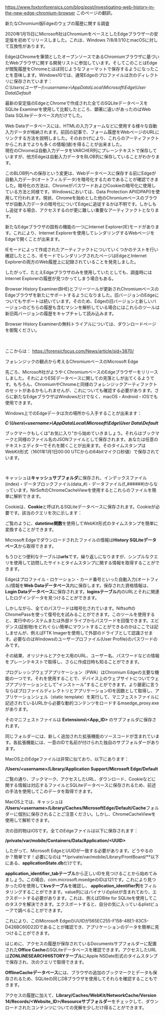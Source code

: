 https://www.foxtonforensics.com/blog/post/investigating-web-history-in-the-new-edge-chromium-browser
このページの翻訳。

新たなChromium版Edgeのウェブの履歴に関する調査  

2020年1月15日にMicrosoft社はChromiumをベースとしたEdgeブラウザーの安定版を初めてリリースしました。これは、Windows 7/8/8.1/10とmacOSに対して互換性があります。  

EdgeはChromeを筆頭としたオープンソースであるChromiumブラウザに基づいたWebブラウザに関する開発リストに参加しています。そしてこのことはEdgeが閲覧履歴をChromeとほぼ同じようなフォーマットで保存するようになったことを意味します。Windows10では、通常Edgeのプロファイルは次のディレクトリに保存されています：  
*C:\Users(ユーザー)\\\<username>\AppData\Local\Microsoft\Edge\User Data\Default*

最新の安定版のEdgeとChromeで作成された全てのSQLiteデータベースをSQLite Examinerを使用して比較したところ、顕著に違いがあったのはWeb Data SQLiteデータベース内だけでした。

Web Dataデータベースには、HTMLの入力フォームなどに使用する様々な自動入力データが格納されます。前回の記事<!--リンク貼って-->で、フォーム履歴をWebページのURLにリンクする方法を説明しました。そのおかげにより、これらのアーティファクトからこれまでよりも多くの情報(値)を得ることが出来ました。  
現在のChromeは自動入力データをVARCHER列にプレーンテキストで保存していますが、他方Edgeは自動入力データをBLOB列に保存していることがわかります。  

このBLOB列への保存という変更は、Webデータベースに保存する前にEdgeが自動入力データ(オートフィルデータ)を暗号化するためであることが確認できました。暗号化の方法は、ChromeがパスワードおよびCookieの暗号化に使用している方法と同様です。Windowsにおいては、Data Protection API(DPAPI)を使用して行われます。現状、Chromeを始めとした他のChromiumベースのブラウザが自動入力データの暗号化についてEdgeに追従するかは不明です。しかしもし追従する場合、アクセスするのが更に難しい重要なアーティファクトとなります。  
<!--DPAPIとは：http://bit.ly/3cxXlZ4-->

新たなEdgeブラウザの固有の機能の一つにInternet Explorer(IE)モードがあります。これにより、Internet Explorerを使用してレンダリングするWebページをEdgeで開くことが出来ます。  

IEモードによって作成されたアーティファクトについていくつかのテストを行い確認したところ、IEモードでレンダリングされたページはEdgeとInternet Explorerの両方のWeb履歴上に記録されていることを発見しました。  

したがって、たとえEdgeブラウザのみを使用していたとしても、調査時にはInternet Explorerの履歴が見つかってしまう場合もある。  

Browser History Examiner(BHE)<!--URL入れといて-->とフリーツールが更新されChromiumベースのEdgeブラウザを新たにサポートするようになりました。旧バージョンのEdgeについてもサポートは続いています。そのため、Edgeの旧バージョンと新しいバージョンのどちらの履歴も含むマシンを解析している場合にはこれらのツールは新旧両バージョンの履歴をキャプチャして読み込みます。  

Browser History Examinerの無料トライアルについては、ダウンロードページを御覧ください。  

<br><br>
ここからは：
https://forensicfocus.com/News/article/sid=3870/  

フォレンジックの観点から考えるChromiumベースのMicrosoft Edge  

先ごろ、Microsoft社がようやくChromiumベースのEdgeブラウザーをリリースしました。それによりESEデータベース<!--調べる-->に関しての見落としが出てくるようです。もちろん、ChromiumやChromeと同様のフォレンジックアーティファクトのセットがあるかもしれませんが、これについても確認する必要があります。さらに新たなEdgeブラウザはWindowsだけでなく、macOS・Android・iOSでも使用できます。  

Windows上でのEdgeデータは次の場所から入手することが出来ます：  

***C:\Users\\\<username>\AppData\Local\Microsoft\Edge\User Data\Default***  

ブックマークもしくは"お気に入り"から始めていきましょう。それらはブックマークと同様のファイル名のJSONファイルとして保存されます。あなたは任意のテキストエディターでそれを開くことが出来ます。そのタイムスタンプはWebKit形式（1601年1月1日00:00 UTCからの64bitマイクロ秒値<!--https://www.wdic.org/w/TECH/%E6%97%A5%E4%BB%98%E5%9E%8B-->）で保存されています。 

<br>

キャッシュは**キャッシュサブフォルダ**に保存され、インデックスファイル(index)・データブロックファイル(data_#)・データファイル(f_######)からなっています。NirSoftのChromeCacheView<!--リンク頼む-->を使用するとこれらのファイルを簡単に解析できます。  

Cookieは、**Cookie**と呼ばれるSQLiteデータベースに保存されます。Cookieが必要です。該当のクエリを次に示します：<!--cookieクエリ画像-->  

ご覧のように、**datetime関数**<!--http://bit.ly/2xfGJVF-->を使用してWebKit形式のタイムスタンプを簡単に変換することができます。  

Microsoft Edgeでダウンロードされたファイルの情報は**History SQLiteデータベース**から取得できます。  

もうひとつ便利なテーブルは**urls**です。繰り返しになりますが、シンプルなクエリを使用して訪問したサイトとタイムスタンプに関する情報を取得することができます。  

Edgeはプロファイル・ロケーション・カード番号といった自動入力(オートフィル)情報を**Web Dataデータベース**内に保存します。保存された資格情報は、**Login Dataデータベース**に保存されます。**loginsテーブル**内のURLとそれに関連したログインデータを見つけることができます。  

しかしながら、全てのパスワードは暗号化されています。NiftsoftのChromePassを使って復号化を試みることができます。このツールを使用すると、実行中のシステムまたは外部ドライブからパスワードを回復できます。エビデンス(証拠物)をどれぐらい簡単にマウントすることができるのかはここでは記しませんが、例えばFTK Imagerを使用して外部のドライブとして認識させます。必要なのはWindowsのユーザープロファイル(User Profile)<!--Windows Profileというのが原文。これでいいとは思うけど、違うかも。-->のパスワードのみです。  

その結果、オリジナルとアクセス用のURL<!--Origin URLとAction URLの違い-->、ユーザー名、パスワードなどの情報をプレーンテキストで取得し、さらに作成日時も知ることができます。  

プログレッシブウェブアプリケーション（PWA）はChromium Edgeの主要な機能の一つです。それを使用することで、デバイス上のウェブサイトについてウェブアプリケーションとして"インストール"することができます。より厳密に言うならば<!--In factの翻訳-->プロファイルディレクトリとアプリケーションIDを因数として取得し、アプリケーションシェル（static template<!--static templateをそのまま静的テンプレートって訳すのもなんか違う気がした。：https://dixq.net/forum/viewtopic.php?t=16674とか https://qiita.com/hmito/items/9d928322ca978319da59とか-->）を実行して、マニフェストファイルに記述されているURLから必要な動的コンテンツをロードするmsedge_proxy.exeがあります。

そのマニフェストファイルは **Extensions\\<App_ID>** のサブフォルダに保存されます。<!--自分の会社PCにはExtensionsのフォルダ自体が作成されていなかった。Edgeで拡張機能を入れてないからか・・・？-->  

同じフォルダーには、新しく追加された拡張機能のソースコードが含まれています。各拡張機能には、一意のIDで名前が付けられた独自のサブフォルダーがあります。  

MacOS上のEdgeファイルは非常に似ており、以下にあります：  

**/Users/\<username>/Library/Application Support/Microsoft Edge/Default**

ご覧の通り、ブックマーク、アクセスしたURL、ダウンロード、Cookieなどに関する情報は対応するファイルとSQLiteデータベースに保存されるため、前述の手法を使用してこのデータを取得できます。  

MacOS上では、キャッシュは **/Users/\<username>/Library/Caches/MicrosoftEdge/Default/Cache**フォルダーに個別に保存されることご注意ください。しかし、ChromeCacheViewを使用して解析できます。  

次の目的物はiOSです。全てのEdgeファイルは以下に保存されます：

**/private/var/mobile/Containers/Data/Application/\<UUID>**  

したがって、Microsoft EdgeとUUIDが一致する必要があります。どうやるのか？簡単です！必要になのは **/private/var/mobile/Library/FrontBoard/**以下にある、**applicationState.db**だけです。  

**application_identifier_tabテーブル**から正しいIDを見つけることから始めてみましょう。この場合、com.microsoft.msedgeのIDは121です。これにより見つかったIDを使用して**kvsテーブル**を確認し、 **application_identifier列**をフィルタリングすることができます。value列にはバイナリのplistが含まれており、エクスポートする必要があります。これは、例えばDBite for SQLiteを使用してこのタスクを解決できます。エクスポートすると、自分の気に入っているplistビューアで調べることができます。  

これにより、このMicrosoft EdgeのUUIDが565EC255-F158-48E1-83C5-D426BC60D22Dであることが確認でき、アプリケーションのデータを簡単に見つけることができます。  

はじめに、アクセスの履歴が保存されているDocumentsサブフォルダーに配置された**Office Cache**のSQLiteデータベースを確認できます。アクセスしたURLは**ZONLINESEARCHHISTORYテーブル**にApple NSDate形式のタイムスタンプで保存され、次のクエリで取得できます。  

**OfflineCacheデータベース**には、ブラウザの追加のブックマークとデータも保存されるため、SQLiteの同じDBブラウザを使用してそれらを確認することもできます。

アクセスの履歴に加えて、**Library/Caches/WebKit/NetworkCache/Version 14/Records/<Website_ID>/Resourceサブフォルダー**をチェックして、ダウンロードされたコンテンツについての見解を少しだけ得ることができます。









